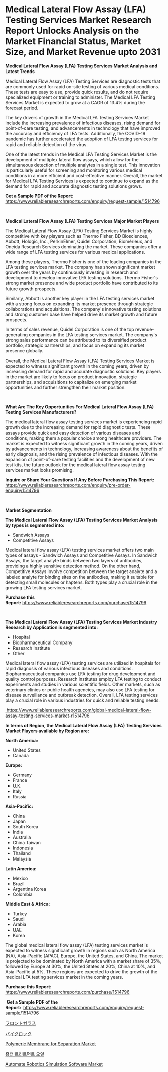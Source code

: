 <p><h1>Medical Lateral Flow Assay (LFA) Testing Services Market Research Report Unlocks Analysis on the Market Financial Status, Market Size, and Market Revenue upto 2031</h1></p><p><strong>Medical Lateral Flow Assay (LFA) Testing Services Market Analysis and Latest Trends</strong></p>
<p><p>Medical Lateral Flow Assay (LFA) Testing Services are diagnostic tests that are commonly used for rapid on-site testing of various medical conditions. These tests are easy to use, provide quick results, and do not require specialized equipment or training to administer. The Medical LFA Testing Services Market is expected to grow at a CAGR of 13.4% during the forecast period.</p><p>The key drivers of growth in the Medical LFA Testing Services Market include the increasing prevalence of infectious diseases, rising demand for point-of-care testing, and advancements in technology that have improved the accuracy and efficiency of LFA tests. Additionally, the COVID-19 pandemic has further accelerated the adoption of LFA testing services for rapid and reliable detection of the virus.</p><p>One of the latest trends in the Medical LFA Testing Services Market is the development of multiplex lateral flow assays, which allow for the simultaneous detection of multiple analytes in a single test. This innovation is particularly useful for screening and monitoring various medical conditions in a more efficient and cost-effective manner. Overall, the market for Medical LFA Testing Services is expected to continue to expand as the demand for rapid and accurate diagnostic testing solutions grows.</p></p>
<p><strong>Get a Sample PDF of the Report:&nbsp;</strong> <a href="https://www.reliableresearchreports.com/enquiry/request-sample/1514796">https://www.reliableresearchreports.com/enquiry/request-sample/1514796</a></p>
<p>&nbsp;</p>
<p><strong>Medical Lateral Flow Assay (LFA) Testing Services Major Market Players</strong></p>
<p><p>The Medical Lateral Flow Assay (LFA) Testing Services Market is highly competitive with key players such as Thermo Fisher, BD Biosciences, Abbott, Hologic, Inc., PerkinElmer, Quidel Corporation, Biomérieux, and Oneida Research Services dominating the market. These companies offer a wide range of LFA testing services for various medical applications.</p><p>Among these players, Thermo Fisher is one of the leading companies in the LFA testing services market. The company has shown significant market growth over the years by continuously investing in research and development to develop innovative LFA testing solutions. Thermo Fisher's strong market presence and wide product portfolio have contributed to its future growth prospects.</p><p>Similarly, Abbott is another key player in the LFA testing services market with a strong focus on expanding its market presence through strategic collaborations and acquisitions. The company's innovative testing solutions and strong customer base have helped drive its market growth and future prospects.</p><p>In terms of sales revenue, Quidel Corporation is one of the top revenue-generating companies in the LFA testing services market. The company's strong sales performance can be attributed to its diversified product portfolio, strategic partnerships, and focus on expanding its market presence globally.</p><p>Overall, the Medical Lateral Flow Assay (LFA) Testing Services Market is expected to witness significant growth in the coming years, driven by increasing demand for rapid and accurate diagnostic solutions. Key players in the market are likely to focus on product innovation, strategic partnerships, and acquisitions to capitalize on emerging market opportunities and further strengthen their market position.</p></p>
<p>&nbsp;</p>
<p><strong>What Are The Key Opportunities For Medical Lateral Flow Assay (LFA) Testing Services Manufacturers?</strong></p>
<p><p>The medical lateral flow assay testing services market is experiencing rapid growth due to the increasing demand for rapid diagnostic tests. These assays provide quick and easy detection of various diseases and conditions, making them a popular choice among healthcare providers. The market is expected to witness significant growth in the coming years, driven by advancements in technology, increasing awareness about the benefits of early diagnosis, and the rising prevalence of infectious diseases. With the expansion of point-of-care testing facilities and the development of new test kits, the future outlook for the medical lateral flow assay testing services market looks promising.</p></p>
<p><strong>Inquire or Share Your Questions If Any Before Purchasing This Report:</strong> <a href="https://www.reliableresearchreports.com/enquiry/pre-order-enquiry/1514796">https://www.reliableresearchreports.com/enquiry/pre-order-enquiry/1514796</a></p>
<p>&nbsp;</p>
<p><strong>Market Segmentation</strong></p>
<p><strong>The Medical Lateral Flow Assay (LFA) Testing Services Market Analysis by types is segmented into:</strong></p>
<p><ul><li>Sandwich Assays</li><li>Competitive Assays</li></ul></p>
<p><p>Medical lateral flow assay (LFA) testing services market offers two main types of assays - Sandwich Assays and Competitive Assays. In Sandwich Assays, the target analyte binds between two layers of antibodies, providing a highly sensitive detection method. On the other hand, Competitive Assays involve competition between the target analyte and a labeled analyte for binding sites on the antibodies, making it suitable for detecting small molecules or haptens. Both types play a crucial role in the growing LFA testing services market.</p></p>
<p><strong>Purchase this Report:&nbsp;</strong><a href="https://www.reliableresearchreports.com/purchase/1514796">https://www.reliableresearchreports.com/purchase/1514796</a></p>
<p>&nbsp;</p>
<p><strong>The Medical Lateral Flow Assay (LFA) Testing Services Market Industry Research by Application is segmented into:</strong></p>
<p><ul><li>Hospital</li><li>Biopharmaceutical Company</li><li>Research Institute</li><li>Other</li></ul></p>
<p><p>Medical lateral flow assay (LFA) testing services are utilized in hospitals for rapid diagnosis of various infectious diseases and conditions. Biopharmaceutical companies use LFA testing for drug development and quality control purposes. Research institutes employ LFA testing to conduct experiments and studies in various scientific fields. Other markets, such as veterinary clinics or public health agencies, may also use LFA testing for disease surveillance and outbreak detection. Overall, LFA testing services play a crucial role in various industries for quick and reliable testing needs.</p></p>
<p><a href="https://www.reliableresearchreports.com/global-medical-lateral-flow-assay-testing-services-market-r1514796">&nbsp;https://www.reliableresearchreports.com/global-medical-lateral-flow-assay-testing-services-market-r1514796</a></p>
<p><strong>In terms of Region, the Medical Lateral Flow Assay (LFA) Testing Services Market Players available by Region are:</strong></p>
<p>
    <p> <strong> North America: </strong>
        <ul>
            <li>United States</li>
            <li>Canada</li>
        </ul>
        </p> 
    <p> <strong> Europe: </strong>
        <ul>
            <li>Germany</li>
            <li>France</li>
            <li>U.K.</li>
            <li>Italy</li>
            <li>Russia</li>
        </ul>
        </p> 
    <p> <strong> Asia-Pacific: </strong>
        <ul>
            <li>China</li>
            <li>Japan</li>
            <li>South Korea</li>
            <li>India</li>
            <li>Australia</li>
            <li>China Taiwan</li>
            <li>Indonesia</li>
            <li>Thailand</li>
            <li>Malaysia</li>
        </ul>
        </p> 
    <p> <strong> Latin America: </strong>
        <ul>
            <li>Mexico</li>
            <li>Brazil</li>
            <li>Argentina Korea</li>
            <li>Colombia</li>
        </ul>
        </p> 
    <p> <strong> Middle East & Africa: </strong>
        <ul>
            <li>Turkey</li>
            <li>Saudi</li>
            <li>Arabia</li>
            <li>UAE</li>
            <li>Korea</li>
        </ul>
    </p>
    </p>
<p><p>The global medical lateral flow assay (LFA) testing services market is expected to witness significant growth in regions such as North America (NA), Asia-Pacific (APAC), Europe, the United States, and China. The market is projected to be dominated by North America with a market share of 35%, followed by Europe at 30%, the United States at 20%, China at 10%, and Asia-Pacific at 5%. These regions are expected to drive the growth of the medical LFA testing services market in the coming years.</p></p>
<p><strong>Purchase this Report: </strong><a href="https://www.reliableresearchreports.com/purchase/1514796">https://www.reliableresearchreports.com/purchase/1514796</a></p>
<p>&nbsp;<strong>Get a Sample PDF of the Report:&nbsp;&nbsp;</strong><a href="https://www.reliableresearchreports.com/enquiry/request-sample/1514796">https://www.reliableresearchreports.com/enquiry/request-sample/1514796</a></p>
<p><strong></strong></p>
<p><p><a href="https://medium.com/@nayelibosco2023/%E3%83%95%E3%83%AD%E3%83%B3%E3%83%88%E3%82%A6%E3%82%A3%E3%83%B3%E3%83%89%E3%82%A6%E5%B8%82%E5%A0%B4%E3%81%AE%E5%B1%95%E6%9C%9B-%E6%A5%AD%E7%95%8C%E6%A6%82%E8%A6%81%E3%81%A8%E4%BA%88%E6%B8%AC-2024%E5%B9%B4%E3%81%8B%E3%82%892031%E5%B9%B4-c623b21688b6">フロントガラス</a></p><p><a href="https://medium.com/@jackrichards5445/%E8%87%AA%E8%BB%A2%E8%BB%8A%E3%83%AD%E3%83%83%E3%82%AF%E5%B8%82%E5%A0%B4%E3%81%AE%E5%88%86%E6%9E%90-%E3%82%B0%E3%83%AD%E3%83%BC%E3%83%90%E3%83%AB%E7%94%A3%E6%A5%AD%E3%81%AE%E8%A6%96%E7%82%B9%E3%81%A8%E4%BA%88%E6%B8%AC-2024%E5%B9%B4%E3%81%8B%E3%82%892031%E5%B9%B4-41a4bb0f9586">バイクロック</a></p><p><a href="https://www.linkedin.com/pulse/polymeric-membrane-separation-market-size-2024-2031-global-yfbqf?trackingId=PkXl%2F1z0koOBikcNBbS8cw%3D%3D">Polymeric Membrane for Separation Market</a></p><p><a href="https://medium.com/@domingowolf2022/%ED%9D%89%ED%84%B0-%EC%B9%98%EB%A3%8C-%EC%98%A4%EC%9D%BC-%EC%8B%9C%EC%9E%A5-%EA%B7%9C%EB%AA%A8-cagr-%ED%8A%B8%EB%A0%8C%EB%93%9C-2024-2030-50798d28b203">흉터 트리트먼트 오일</a></p><p><a href="https://github.com/RickHolmes3/Market-Research-Report-List-4/blob/main/automate-robotics-simulation-software-market.md">Automate Robotics Simulation Software Market</a></p></p>